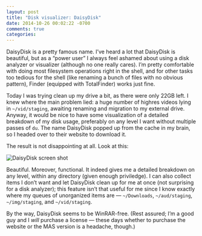 ```yaml
---
layout: post
title: "Disk visualizer: DaisyDisk"
date: 2014-10-26 00:02:22 -0700
comments: true
categories:
---
```

DaisyDisk is a pretty famous name. I’ve heard a lot that DaisyDisk is beautiful, but as a “power user” I always feel ashamed about using a disk analyzer or visualizer (although no one really cares). I’m pretty comfortable with doing most filesystem operations right in the shell, and for other tasks too tedious for the shell (like renaming a bunch of files with no obvious pattern), Finder (equipped with TotalFinder) works just fine.

Today I was trying clean up my drive a bit, as there were only 22GB left. I knew where the main problem lied: a huge number of highres videos lying in `~/vid/staging`, awaiting renaming and migration to my external drive. Anyway, it would be nice to have some visualization of a detailed breakdown of my disk usage, preferably on any level I want without multiple passes of `du`. The name DaisyDisk popped up from the cache in my brain, so I headed over to their website to download it.

The result is not disappointing at all. Look at this:

![DaisyDisk screen shot](http://i.imgur.com/vyIwSNQ.png)

Beautiful. Moreover, functional. It indeed gives me a detailed breakdown on any level, within any directory (given enough priviledge). I can also collect items I don’t want and let DaisyDisk clean up for me at once (not surprising for a disk analyzer); this feature isn’t that useful for me since I know exactly where my queues of unorganized items are — `~/Downloads`, `~/aud/staging`, `~/img/staging`, and `~/vid/staging`.

By the way, DaisyDisk seems to be WinRAR-free. (Rest assured; I’m a good guy and I *will* purchase a license — these days whether to purchase the website or the MAS version is a headache, though.)

